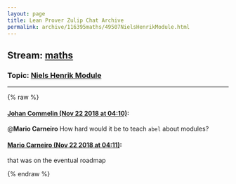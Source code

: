 ```yaml
---
layout: page
title: Lean Prover Zulip Chat Archive 
permalink: archive/116395maths/49507NielsHenrikModule.html
---
```


## Stream: [maths](index.html)
### Topic: [Niels Henrik Module](49507NielsHenrikModule.html)

---


{% raw %}
#### [ Johan Commelin (Nov 22 2018 at 04:10)](https://leanprover.zulipchat.com/#narrow/stream/116395-maths/topic/Niels%20Henrik%20Module/near/148150922):
@**Mario Carneiro** How hard would it be to teach `abel` about modules?

#### [ Mario Carneiro (Nov 22 2018 at 04:11)](https://leanprover.zulipchat.com/#narrow/stream/116395-maths/topic/Niels%20Henrik%20Module/near/148150935):
that was on the eventual roadmap


{% endraw %}

